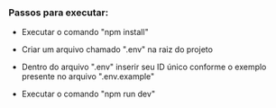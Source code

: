### Passos para executar:

* Executar o comando "npm install"

* Criar um arquivo chamado ".env" na raiz do projeto 

* Dentro do arquivo ".env" inserir seu ID único conforme o exemplo presente no arquivo ".env.example"

* Executar o comando "npm run dev"
